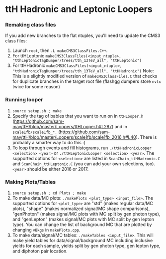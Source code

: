 # ttH Hadronic and Leptonic Loopers

### Remaking class files
If you add new branches to the flat ntuples, you'll need to update the CMS3 class files:
1. Launch `root`, then `.L makeCMS3ClassFiles.C++`.
2. For ttHLeptonic `makeCMS3ClassFiles(<input_ntuple>, "tthLeptonicTagDumper/trees/tth_13TeV_all", "ttHLeptonic")`
3. For ttHHadronic `makeCMS3ClassFiles(<input_ntuple>, "tthHadronicTagDumper/trees/tth_13TeV_all", "ttHHadronic")`
Note: This is a slightly modified version of `makeCMS3ClassFiles.C` that checks for duplicate branches in the target root file (flashgg dumpers store `nvtx` twice for some reason)

### Running looper
1. `source setup.sh ; make`
2. Specify the tag of babies that you want to run on in `ttHLooper.h` (https://github.com/sam-may/ttH/blob/master/Loopers/ttHLooper.h#L287) and in `scale1fb/scale1fb_*.` (https://github.com/sam-may/ttH/blob/master/Loopers/scale1fb/scale1fb_2016.h#L40). There is probably a smarter way to do this :)
3. To loop through events and fill histograms, run `./ttHHadronicLooper <selection> <year>` or `./ttHLeptonicLooper <selection> <year>`. The supported options for `<selection>` are listed in `ScanChain_ttHHadronic.C` and `ScanChain_ttHLeptonic.C` (you can add your own selections, too). `<year>` should be either 2016 or 2017.

### Making Plots/Tables
1. `source setup.sh ; cd Plots ; make`
2. To make data/MC plots: `./makePlots <plot_type> <input_file>`. The supported options for `<plot_type>` are "std" (makes regular data/MC plots), "shape" (makes normalized signal/MC shape comparisons), "genPhoton" (makes signal/MC plots with MC split by gen photon type), and "genLepton" (makes signal/MC plots with MC split by gen lepton type). You can change the list of background MC that are plotted by changing `vBkgs` in `makePlots.cpp`.
3. To make data/signal/MC tables: `./makeTables <input_file>`. This will make yield tables for data/signal/background MC including inclusive yields for each sample, yields split by gen photon type, gen lepton type, and diphoton pair location. 

